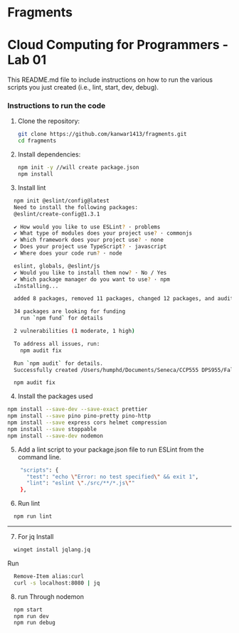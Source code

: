# Fragments

# Cloud Computing for Programmers - Lab 01

This README.md file to include instructions on how to run the various scripts you just created (i.e., lint, start, dev, debug).

### Instructions to run the code

1. Clone the repository:

   ```bash
   git clone https://github.com/kanwar1413/fragments.git
   cd fragments
   ```

2. Install dependencies:
   ```bash
   npm init -y //will create package.json
   npm install
   ```
3. Install lint

```bash
  npm init @eslint/config@latest
  Need to install the following packages:
  @eslint/create-config@1.3.1

  ✔ How would you like to use ESLint? · problems
  ✔ What type of modules does your project use? · commonjs
  ✔ Which framework does your project use? · none
  ✔ Does your project use TypeScript? · javascript
  ✔ Where does your code run? · node

  eslint, globals, @eslint/js
  ✔ Would you like to install them now? · No / Yes
  ✔ Which package manager do you want to use? · npm
  ☕️Installing...

  added 8 packages, removed 11 packages, changed 12 packages, and audited 224 packages in 2s

  34 packages are looking for funding
    run `npm fund` for details

  2 vulnerabilities (1 moderate, 1 high)

  To address all issues, run:
    npm audit fix

  Run `npm audit` for details.
  Successfully created /Users/humphd/Documents/Seneca/CCP555 DPS955/Fall 2024/fragments/eslint.config.mjs file.

  npm audit fix

```

4. Install the packages used

```bash
npm install --save-dev --save-exact prettier
npm install --save pino pino-pretty pino-http
npm install --save express cors helmet compression
npm install --save stoppable
npm install --save-dev nodemon
```

5. Add a lint script to your package.json file to run ESLint from the command line.

```bash
    "scripts": {
      "test": "echo \"Error: no test specified\" && exit 1",
      "lint": "eslint \"./src/**/*.js\""
    },
```

6. Run lint

```bash
  npm run lint
```

---

7. For jq
   Install

```bash
  winget install jqlang.jq
```

Run

```bash
  Remove-Item alias:curl
  curl -s localhost:8080 | jq
```

8. run Through nodemon

```bash
  npm start
  npm run dev
  npm run debug
```
